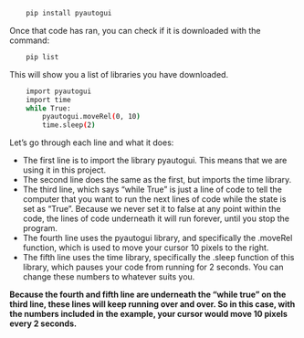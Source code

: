 ```bash
    pip install pyautogui
````

Once that code has ran, you can check if it is downloaded with the command:

```bash
    pip list
```
This will show you a list of libraries you have downloaded.


```bash
    import pyautogui
    import time
    while True:
        pyautogui.moveRel(0, 10)
        time.sleep(2)
```

Let’s go through each line and what it does:
- The first line is to import the library pyautogui. This means that we are using it in this project.
- The second line does the same as the first, but imports the time library.
- The third line, which says “while True” is just a line of code to tell the computer that you want to run the next lines of code while the state is set as “True”. Because we never set it to false at any point within the code, the lines of code underneath it will run forever, until you stop the program.
- The fourth line uses the pyautogui library, and specifically the .moveRel function, which is used to move your cursor 10 pixels to the right.
- The fifth line uses the time library, specifically the .sleep function of this library, which pauses your code from running for 2 seconds. You can change these numbers to whatever suits you.

**Because the fourth and fifth line are underneath the “while true” on the third line, these lines will keep running over and over. So in this case, with the numbers included in the example, your cursor would move 10 pixels every 2 seconds.**